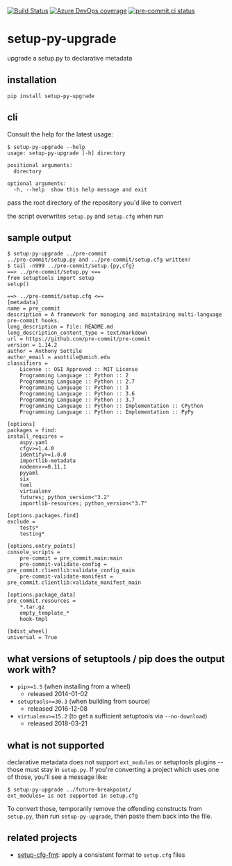 [![Build Status](https://dev.azure.com/asottile/asottile/_apis/build/status/asottile.setup-py-upgrade?branchName=main)](https://dev.azure.com/asottile/asottile/_build/latest?definitionId=37&branchName=main)
[![Azure DevOps coverage](https://img.shields.io/azure-devops/coverage/asottile/asottile/37/main.svg)](https://dev.azure.com/asottile/asottile/_build/latest?definitionId=37&branchName=main)
[![pre-commit.ci status](https://results.pre-commit.ci/badge/github/asottile/setup-py-upgrade/main.svg)](https://results.pre-commit.ci/latest/github/asottile/setup-py-upgrade/main)

setup-py-upgrade
================

upgrade a setup.py to declarative metadata

## installation

`pip install setup-py-upgrade`

## cli

Consult the help for the latest usage:

```console
$ setup-py-upgrade --help
usage: setup-py-upgrade [-h] directory

positional arguments:
  directory

optional arguments:
  -h, --help  show this help message and exit
```

pass the root directory of the repository you'd like to convert

the script overwrites `setup.py` and `setup.cfg` when run

## sample output

```console
$ setup-py-upgrade ../pre-commit
../pre-commit/setup.py and ../pre-commit/setup.cfg written!
$ tail -n999 ../pre-commit/setup.{py,cfg}
==> ../pre-commit/setup.py <==
from setuptools import setup
setup()

==> ../pre-commit/setup.cfg <==
[metadata]
name = pre_commit
description = A framework for managing and maintaining multi-language pre-commit hooks.
long_description = file: README.md
long_description_content_type = text/markdown
url = https://github.com/pre-commit/pre-commit
version = 1.14.2
author = Anthony Sottile
author_email = asottile@umich.edu
classifiers =
    License :: OSI Approved :: MIT License
    Programming Language :: Python :: 2
    Programming Language :: Python :: 2.7
    Programming Language :: Python :: 3
    Programming Language :: Python :: 3.6
    Programming Language :: Python :: 3.7
    Programming Language :: Python :: Implementation :: CPython
    Programming Language :: Python :: Implementation :: PyPy

[options]
packages = find:
install_requires =
    aspy.yaml
    cfgv>=1.4.0
    identify>=1.0.0
    importlib-metadata
    nodeenv>=0.11.1
    pyyaml
    six
    toml
    virtualenv
    futures; python_version<"3.2"
    importlib-resources; python_version<"3.7"

[options.packages.find]
exclude =
    tests*
    testing*

[options.entry_points]
console_scripts =
    pre-commit = pre_commit.main:main
    pre-commit-validate-config = pre_commit.clientlib:validate_config_main
    pre-commit-validate-manifest = pre_commit.clientlib:validate_manifest_main

[options.package_data]
pre_commit.resources =
    *.tar.gz
    empty_template_*
    hook-tmpl

[bdist_wheel]
universal = True
```

## what versions of setuptools / pip does the output work with?

- `pip>=1.5` (when installing from a wheel)
    - released 2014-01-02
- `setuptools>=30.3` (when building from source)
    - released 2016-12-08
- `virtualenv>=15.2` (to get a sufficient setuptools via `--no-download`)
   - released 2018-03-21

## what is not supported

declarative metadata does not support `ext_modules` or setuptools plugins --
those must stay in `setup.py`.  If you're converting a project which uses one
of those, you'll see a message like:

```console
$ setup-py-upgrade ../future-breakpoint/
ext_modules= is not supported in setup.cfg
```

To convert those, temporarily remove the offending constructs from `setup.py`,
then run `setup-py-upgrade`, then paste them back into the file.

## related projects

- [setup-cfg-fmt]: apply a consistent format to `setup.cfg` files

[setup-cfg-fmt]: https://github.com/asottile/setup-cfg-fmt
